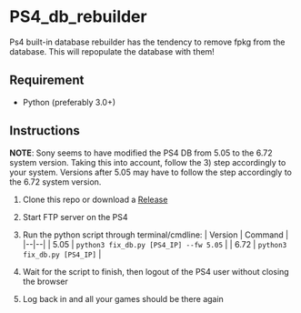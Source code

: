 # PS4_db_rebuilder

Ps4 built-in database rebuilder has the tendency to remove fpkg from the database. This will repopulate the database with them!

## Requirement

- Python (preferably 3.0+)


## Instructions

**NOTE**: Sony seems to have modified the PS4 DB from 5.05 to the 6.72 system version. Taking this into account, follow the 3) step accordingly to your system. Versions after 5.05 may have to follow the step accordingly to the 6.72 system version.

1) Clone this repo or download a [Release](https://github.com/Zer0xFF/PS4_db_rebuilder/releases)

2) Start FTP server on the PS4

3) Run the python script through terminal/cmdline:
	| Version | Command |
	|--|--|
	| 5.05 | `python3 fix_db.py [PS4_IP] --fw 5.05` |
	| 6.72 | `python3 fix_db.py [PS4_IP]` |

4) Wait for the script to finish, then logout of the PS4 user without closing the browser

5) Log back in and all your games should be there again